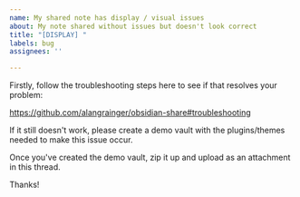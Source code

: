 ```yaml
---
name: My shared note has display / visual issues
about: My note shared without issues but doesn't look correct
title: "[DISPLAY] "
labels: bug
assignees: ''

---
```


Firstly, follow the troubleshooting steps here to see if that resolves your problem:

https://github.com/alangrainger/obsidian-share#troubleshooting

If it still doesn't work, please create a demo vault with the plugins/themes needed to make this issue occur.

Once you've created the demo vault, zip it up and upload as an attachment in this thread.

Thanks!
